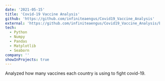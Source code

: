 ```yaml
---
date: '2021-05-15'
title: 'Covid-19 Vaccine Analysis'
github: 'https://github.com/infiniteaengus/Covid19_Vaccine_Analysis'
external: 'https://github.com/infiniteaengus/Covid19_Vaccine_Analysis/blob/main/Covid19_Vaccine_Analysis.ipynb'
tech:
  - Python
  - Numpy
  - Pandas
  - Matplotlib
  - Seaborn
company: ''
showInProjects: true
---
```


Analyzed how many vaccines each country is using to fight covid-19.
